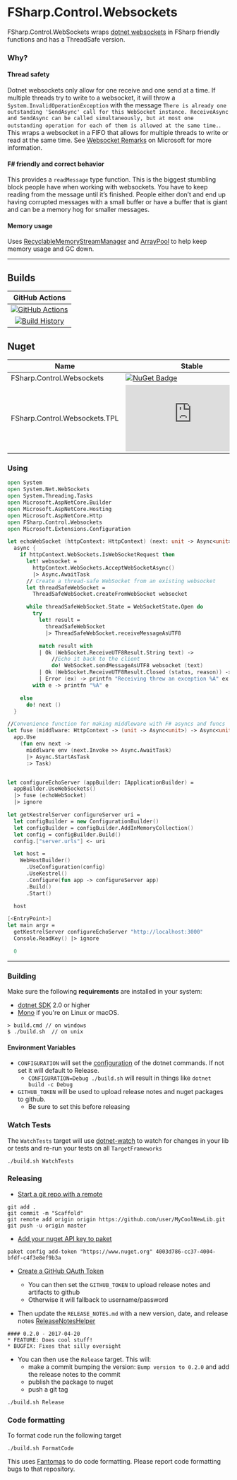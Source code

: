 # FSharp.Control.Websockets

FSharp.Control.WebSockets wraps [dotnet websockets](https://docs.microsoft.com/en-us/dotnet/api/system.net.websockets.websocket?view=netcore-2.0) in FSharp friendly functions and has a ThreadSafe version.


### Why? 


#### Thread safety

Dotnet websockets only allow for one receive and one send at a time. If multiple threads try to write to a websocket, it will throw a `System.InvalidOperationException` with the message `There is already one outstanding 'SendAsync' call for this WebSocket instance. ReceiveAsync and SendAsync can be called simultaneously, but at most one outstanding operation for each of them is allowed at the same time.`. This wraps a websocket in a FIFO that allows for multiple threads to write or read at the same time. See [Websocket Remarks](https://docs.microsoft.com/en-us/dotnet/api/system.net.websockets.websocket.sendasync?view=netcore-2.0#Remarks) on Microsoft for more information.

#### F# friendly and correct behavior

This provides a `readMessage` type function. This is the biggest stumbling block people have when working with websockets. You have to keep reading from the message until it’s finished.  People either don’t and end up having corrupted messages with a small buffer or have a buffer that is giant and can be a memory hog for smaller messages.

#### Memory usage 

Uses [RecyclableMemoryStreamManager](https://www.philosophicalgeek.com/2015/02/06/announcing-microsoft-io-recycablememorystream/) and [ArrayPool](https://docs.microsoft.com/en-us/dotnet/api/system.buffers.arraypool-1?view=netstandard-2.1) to help keep memory usage and GC down.

---

## Builds

GitHub Actions |
:---: |
[![GitHub Actions](https://github.com/TheAngryByrd/FSharp.Control.Websockets/workflows/Build%20master/badge.svg)](https://github.com/TheAngryByrd/FSharp.Control.Websockets/actions?query=branch%3Amaster) |
[![Build History](https://buildstats.info/github/chart/TheAngryByrd/FSharp.Control.Websockets)](https://github.com/TheAngryByrd/FSharp.Control.Websockets/actions?query=branch%3Amaster) |


## Nuget 

Name | Stable | Prerelease
--- | --- | ---
FSharp.Control.Websockets | [![NuGet Badge](https://buildstats.info/nuget/FSharp.Control.Websockets)](https://www.nuget.org/packages/FSharp.Control.Websockets/) | [![NuGet Badge](https://buildstats.info/nuget/FSharp.Control.Websockets?includePreReleases=true)](https://www.nuget.org/packages/FSharp.Control.Websockets/)
FSharp.Control.Websockets.TPL | [![NuGet Badge](https://buildstats.info/nuget/FSharp.Control.Websockets.TPL)](https://www.nuget.org/packages/FSharp.Control.Websockets.TPL/) | [![NuGet Badge](https://buildstats.info/nuget/FSharp.Control.Websockets.TPL?includePreReleases=true)](https://www.nuget.org/packages/FSharp.Control.Websockets.TPL/)


### Using

```fsharp
open System
open System.Net.WebSockets
open System.Threading.Tasks
open Microsoft.AspNetCore.Builder
open Microsoft.AspNetCore.Hosting
open Microsoft.AspNetCore.Http
open FSharp.Control.Websockets
open Microsoft.Extensions.Configuration

let echoWebSocket (httpContext: HttpContext) (next: unit -> Async<unit>) =
  async {
    if httpContext.WebSockets.IsWebSocketRequest then
      let! websocket =
        httpContext.WebSockets.AcceptWebSocketAsync()
        |> Async.AwaitTask
      // Create a thread-safe WebSocket from an existing websocket
      let threadSafeWebSocket =
        ThreadSafeWebSocket.createFromWebSocket websocket

      while threadSafeWebSocket.State = WebSocketState.Open do
        try
          let! result =
            threadSafeWebSocket
            |> ThreadSafeWebSocket.receiveMessageAsUTF8

          match result with
          | Ok (WebSocket.ReceiveUTF8Result.String text) ->
              //Echo it back to the client
              do! WebSocket.sendMessageAsUTF8 websocket (text)
          | Ok (WebSocket.ReceiveUTF8Result.Closed (status, reason)) -> printfn "Socket closed %A - %s" status reason
          | Error (ex) -> printfn "Receiving threw an exception %A" ex.SourceException
        with e -> printfn "%A" e

    else
      do! next ()
  }

//Convenience function for making middleware with F# asyncs and funcs
let fuse (middlware: HttpContext -> (unit -> Async<unit>) -> Async<unit>) (app: IApplicationBuilder) =
  app.Use
    (fun env next ->
      middlware env (next.Invoke >> Async.AwaitTask)
      |> Async.StartAsTask
      :> Task)


let configureEchoServer (appBuilder: IApplicationBuilder) =
  appBuilder.UseWebSockets()
  |> fuse (echoWebSocket)
  |> ignore

let getKestrelServer configureServer uri =
  let configBuilder = new ConfigurationBuilder()
  let configBuilder = configBuilder.AddInMemoryCollection()
  let config = configBuilder.Build()
  config.["server.urls"] <- uri

  let host =
    WebHostBuilder()
      .UseConfiguration(config)
      .UseKestrel()
      .Configure(fun app -> configureServer app)
      .Build()
      .Start()

  host

[<EntryPoint>]
let main argv =
  getKestrelServer configureEchoServer "http://localhost:3000"
  Console.ReadKey() |> ignore

  0
```

---


### Building


Make sure the following **requirements** are installed in your system:

* [dotnet SDK](https://www.microsoft.com/net/download/core) 2.0 or higher
* [Mono](http://www.mono-project.com/) if you're on Linux or macOS.

```
> build.cmd // on windows
$ ./build.sh  // on unix
```

#### Environment Variables

* `CONFIGURATION` will set the [configuration](https://docs.microsoft.com/en-us/dotnet/core/tools/dotnet-build?tabs=netcore2x#options) of the dotnet commands.  If not set it will default to Release.
  * `CONFIGURATION=Debug ./build.sh` will result in things like `dotnet build -c Debug`
* `GITHUB_TOKEN` will be used to upload release notes and nuget packages to github.
  * Be sure to set this before releasing

### Watch Tests

The `WatchTests` target will use [dotnet-watch](https://github.com/aspnet/Docs/blob/master/aspnetcore/tutorials/dotnet-watch.md) to watch for changes in your lib or tests and re-run your tests on all `TargetFrameworks`

```
./build.sh WatchTests
```

### Releasing
* [Start a git repo with a remote](https://help.github.com/articles/adding-an-existing-project-to-github-using-the-command-line/)

```
git add .
git commit -m "Scaffold"
git remote add origin origin https://github.com/user/MyCoolNewLib.git
git push -u origin master
```

* [Add your nuget API key to paket](https://fsprojects.github.io/Paket/paket-config.html#Adding-a-NuGet-API-key)

```
paket config add-token "https://www.nuget.org" 4003d786-cc37-4004-bfdf-c4f3e8ef9b3a
```

* [Create a GitHub OAuth Token](https://help.github.com/articles/creating-a-personal-access-token-for-the-command-line/)
    * You can then set the `GITHUB_TOKEN` to upload release notes and artifacts to github
    * Otherwise it will fallback to username/password


* Then update the `RELEASE_NOTES.md` with a new version, date, and release notes [ReleaseNotesHelper](https://fsharp.github.io/FAKE/apidocs/fake-releasenoteshelper.html)

```
#### 0.2.0 - 2017-04-20
* FEATURE: Does cool stuff!
* BUGFIX: Fixes that silly oversight
```

* You can then use the `Release` target.  This will:
    * make a commit bumping the version:  `Bump version to 0.2.0` and add the release notes to the commit
    * publish the package to nuget
    * push a git tag

```
./build.sh Release
```


### Code formatting

To format code run the following target

```
./build.sh FormatCode
```

This uses [Fantomas](https://github.com/fsprojects/fantomas) to do code formatting.  Please report code formatting bugs to that repository.
